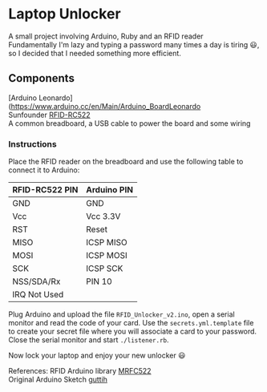# Laptop Unlocker
A small project involving  Arduino, Ruby and an RFID reader  
Fundamentally I'm lazy and typing a password many times a day is tiring :smiley:, so I decided that I needed something more efficient. 

## Components

[Arduino Leonardo](https://www.arduino.cc/en/Main/Arduino_BoardLeonardo  
Sunfounder [RFID-RC522](https://www.amazon.co.uk/dp/B00E0ODLWQ?tag=duckduckgo-osx-uk-21&linkCode=osi&th=1&psc=1)  
A common breadboard, a USB cable to power the board and some wiring   

### Instructions

Place the RFID reader on the breadboard and use the following table to connect it to Arduino:

| RFID-RC522 PIN | Arduino PIN |
|----------------|-------------|
| GND            | GND         |
| Vcc            | Vcc 3.3V    |
| RST            | Reset       |
| MISO           | ICSP MISO   |
| MOSI           | ICSP MOSI   |
| SCK            | ICSP SCK    |
| NSS/SDA/Rx     | PIN 10      |
| IRQ Not Used   |             |  

Plug Arduino and upload the file `RFID_Unlocker_v2.ino`, open a serial monitor and read the code of your card.
Use the `secrets.yml.template` file to create your secret file where you will associate a card to your password.
Close the serial monitor and start `./listener.rb`.

Now lock your laptop and enjoy your new unlocker :smiley:

References: 
RFID Arduino library [MRFC522](https://github.com/ljos/MFRC522)  
Original Arduino Sketch [guttih](https://github.com/guttih)
